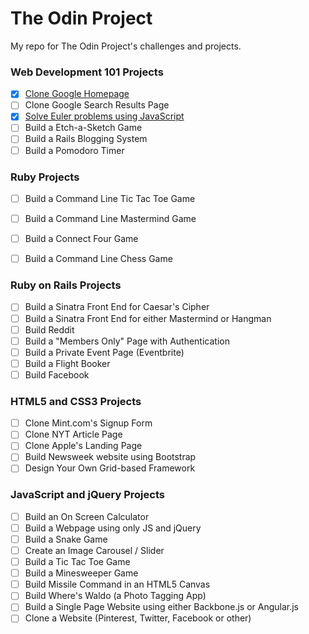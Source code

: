 # The Odin Project
My repo for The Odin Project's challenges and projects.

### Web Development 101 Projects

- [x] [Clone Google Homepage](https://github.com/mairamartinsk/The-Odin-Project/tree/master/google-homepage)
- [ ] Clone Google Search Results Page
- [x] [Solve Euler problems using JavaScript](https://github.com/mairamartinsk/The-Odin-Project/tree/master/euler)
- [ ] Build a Etch-a-Sketch Game
- [ ] Build a Rails Blogging System
- [ ] Build a Pomodoro Timer

### Ruby Projects

- [ ] Build a Command Line Tic Tac Toe Game
- [ ] Build a Command Line Mastermind Game
- [ ] Build a Connect Four Game
- [ ] Build a Command Line Chess Game


### Ruby on Rails Projects

- [ ] Build a Sinatra Front End for Caesar's Cipher
- [ ] Build a Sinatra Front End for either Mastermind or Hangman
- [ ] Build Reddit
- [ ] Build a "Members Only" Page with Authentication
- [ ] Build a Private Event Page (Eventbrite)
- [ ] Build a Flight Booker
- [ ] Build Facebook

### HTML5 and CSS3 Projects

- [ ] Clone Mint.com's Signup Form
- [ ] Clone NYT Article Page
- [ ] Clone Apple's Landing Page
- [ ] Build Newsweek website using Bootstrap
- [ ] Design Your Own Grid-based Framework

### JavaScript and jQuery Projects

- [ ] Build an On Screen Calculator
- [ ] Build a Webpage using only JS and jQuery
- [ ] Build a Snake Game
- [ ] Create an Image Carousel / Slider
- [ ] Build a Tic Tac Toe Game
- [ ] Build a Minesweeper Game
- [ ] Build Missile Command in an HTML5 Canvas
- [ ] Build Where's Waldo (a Photo Tagging App)
- [ ] Build a Single Page Website using either Backbone.js or Angular.js
- [ ] Clone a Website (Pinterest, Twitter, Facebook or other)
